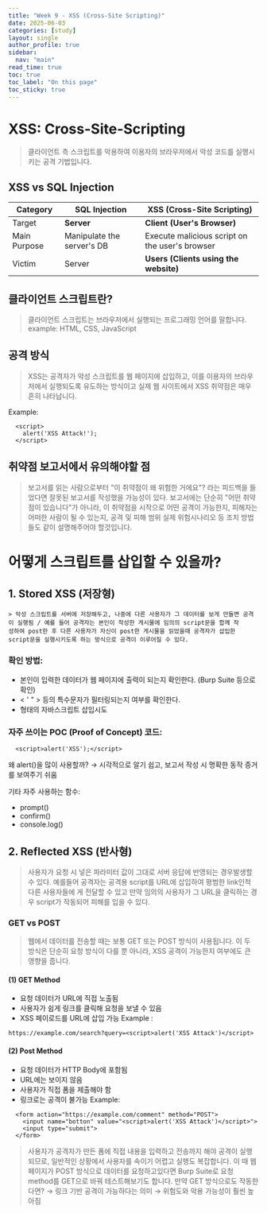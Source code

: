 ```yaml
---
title: "Week 9 - XSS (Cross-Site Scripting)"
date: 2025-06-03
categories: [study]
layout: single
author_profile: true
sidebar:
  nav: "main"
read_time: true
toc: true
toc_label: "On this page"
toc_sticky: true
---
```


# XSS: Cross-Site-Scripting
  > 클라이언트 측 스크립트를 악용하여 이용자의 브라우저에서 악성 코드를 실행시키는 공격 기법입니다.  

  ## XSS vs SQL Injection

  | Category       | SQL Injection                | XSS (Cross-Site Scripting)                    |
  |----------------|------------------------------|-----------------------------------------------|
  | Target         | **Server**                   | **Client (User's Browser)**                  |
  | Main Purpose   | Manipulate the server's DB   | Execute malicious script on the user's browser |
  | Victim         | Server                       | **Users (Clients using the website)**        |
  
  ## 클라이언트 스크립트란? 
  > 클라이언트 스크립트는 브라우저에서 실행되는 프로그래밍 언어를 말합니다.
      example: HTML, CSS, JavaScript

  ## 공격 방식
  > XSS는 공격자가 악성 스크립트를 웹 페이지에 삽입하고, 이를 이용자의 브라우저에서 실행되도록 유도하는 방식이고 실제 웹 사이트에서 XSS 취약점은 매우 흔히 나타납니다.

  Example:
  ```
    <script>
      alert('XSS Attack!');
    </script>
  ```
  ## 취약점 보고서에서 유의해야할 점
  > 보고서를 읽는 사람으로부터 "이 취약점이 왜 위험한 거에요"? 라는 피드백을 들었다면 잘못된 보고서를 작성했을 가능성이 있다.
  보고서에는 단순히 "어떤 취약점이 있습니다"가 아니라, 이 취약점을 시작으로 어떤 공격이 가능한지, 피해자는 어떠한 사람이 될 수 있는지, 공격 및 피해 범위 실제 위험시나리오   등 조치 방법들도 같이 설명해주어야 할것입니다.
  
# 어떻게 스크립트를 삽입할 수 있을까?
  ## 1. Stored XSS (저장형)
    > 악성 스크립트를 서버에 저장해두고, 나중에 다른 사용자가 그 데이터를 보게 만들면 공격이 실행됨 / 예를 들어 공격자는 본인이 작성한 게시물에 임의의 script문을 합께 작       성하여 post한 후 다른 사용자가 자신이 post한 게시물을 읽었을때 공격자가 삽입한 script문을 실행시키도록 하는 방식으로 공격이 이루어질 수 있다.

  ### 확인 방법:

  - 본인이 입력한 데이터가 웹 페이지에 출력이 되는지 확인한다. (Burp Suite 등으로 확인)
  - < ' " > 등의 특수문자가 필터링되는지 여부를 확인한다.
  - <script>______</script> 형태의 자바스크립트 삽입시도

  ### 자주 쓰이는 POC (Proof of Concept) 코드:
  ```
    <script>alert('XSS');</script>
  ```
  왜 alert()을 많이 사용할까?
  → 시각적으로 알기 쉽고, 보고서 작성 시 명확한 동작 증거를 보여주기 쉬움

  기타 자주 사용하는 함수:
  - prompt()
  - confirm()
  - console.log()
  
  ## 2. Reflected XSS (반사형)
  > 사용자가 요청 시 넣은 파라미터 값이 그대로 서버 응답에 반영되는 경우발생할 수 있다. 예를들어 공격자는 공격용 script를 URL에 삽입하여 평범한 link인척 다른 사용자들에      게 전달할 수 있고 만약 임의의 사용자가 그 URL을 클릭하는 경우 script가 작동되어 피해를 입을 수 있다.

  ### GET vs POST
  > 웹에서 데이터를 전송할 때는 보통 GET 또는 POST 방식이 사용됩니다. 이 두 방식은 단순히 요청 방식이 다를 뿐 아니라, XSS 공격이 가능한지 여부에도 큰 영향을 줍니다.

  #### (1) GET Method
  - 요청 데이터가 URL에 직접 노출됨
  - 사용자가 쉽게 링크를 클릭해 요청을 보낼 수 있음
  - XSS 페이로드를 URL에 삽입 가능
  Example :
  ```
  https://example.com/search?query=<script>alert('XSS Attack')</script>
  ```

  #### (2) Post Method
  - 요청 데이터가 HTTP Body에 포함됨
  - URL에는 보이지 않음
  - 사용자가 직접 폼을 제출해야 함
  - 링크로는 공격이 불가능
  Example:
  ```
    <form action="https://example.com/comment" method="POST">
      <input name="botton" value="<script>alert('XSS Attack')</script>">
      <input type="submit">
    </form>
  ```
  > 사용자가 공격자가 만든 폼에 직접 내용을 입력하고 전송까지 해야 공격이 실행되므로, 일반적인 상황에서 사용자를 속이기 어렵고 실행도 복잡합니다.
  > 이 때 웹 페이지가 POST 방식으로 데이터를 요청하고있다면 Burp Suite로 요청 method를 GET으로 바꿔 테스트해보기도 합니다.
    만약 GET 방식으로도 작동한다면?
      → 링크 기반 공격이 가능하다는 의미
      → 위험도와 악용 가능성이 훨씬 높아짐

















